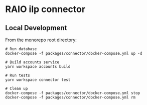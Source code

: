 # RAIO ilp connector

## Local Development

From the monorepo root directory:

```shell
# Run database
docker-compose -f packages/connector/docker-compose.yml up -d

# Build accounts service
yarn workspace accounts build

# Run tests
yarn workspace connector test

# Clean up
docker-compose -f packages/connector/docker-compose.yml stop
docker-compose -f packages/connector/docker-compose.yml rm
```
